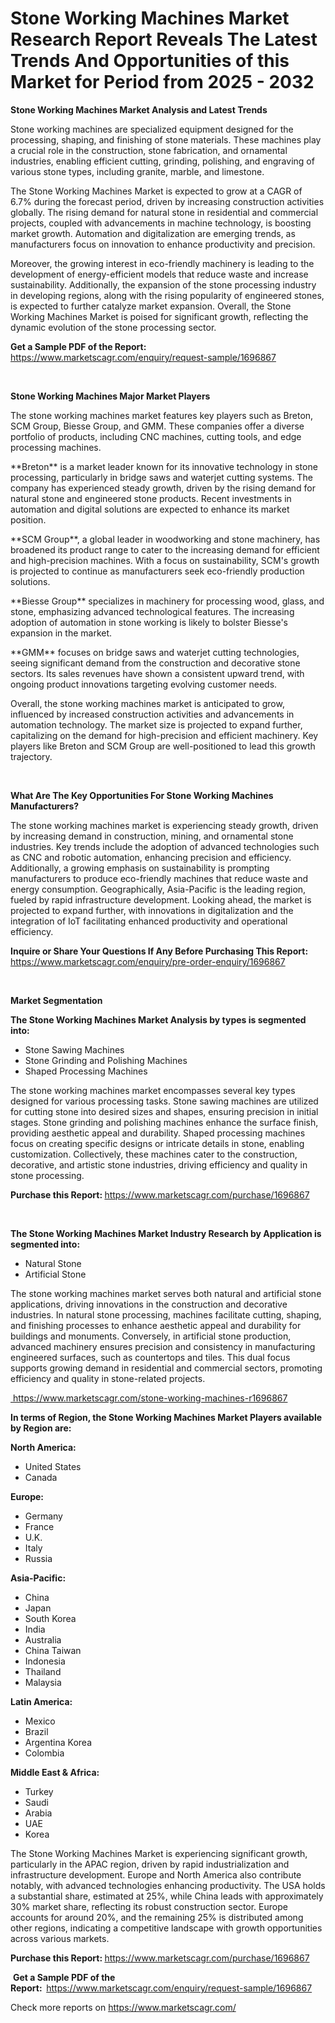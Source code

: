 <p><h1>Stone Working Machines Market Research Report Reveals The Latest Trends And Opportunities of this Market for Period from 2025 - 2032</h1></p><p><strong>Stone Working Machines Market Analysis and Latest Trends</strong></p>
<p><p>Stone working machines are specialized equipment designed for the processing, shaping, and finishing of stone materials. These machines play a crucial role in the construction, stone fabrication, and ornamental industries, enabling efficient cutting, grinding, polishing, and engraving of various stone types, including granite, marble, and limestone. </p><p>The Stone Working Machines Market is expected to grow at a CAGR of 6.7% during the forecast period, driven by increasing construction activities globally. The rising demand for natural stone in residential and commercial projects, coupled with advancements in machine technology, is boosting market growth. Automation and digitalization are emerging trends, as manufacturers focus on innovation to enhance productivity and precision. </p><p>Moreover, the growing interest in eco-friendly machinery is leading to the development of energy-efficient models that reduce waste and increase sustainability. Additionally, the expansion of the stone processing industry in developing regions, along with the rising popularity of engineered stones, is expected to further catalyze market expansion. Overall, the Stone Working Machines Market is poised for significant growth, reflecting the dynamic evolution of the stone processing sector.</p></p>
<p><strong>Get a Sample PDF of the Report:&nbsp;</strong> <a href="https://www.marketscagr.com/enquiry/request-sample/1696867?utm_campaign=2239&utm_medium=2&utm_source=Github&utm_content=ia&utm_term=16022025&utm_id=stone-working-machines">https://www.marketscagr.com/enquiry/request-sample/1696867</a></p>
<p>&nbsp;</p>
<p><strong>Stone Working Machines Major Market Players</strong></p>
<p><p>The stone working machines market features key players such as Breton, SCM Group, Biesse Group, and GMM. These companies offer a diverse portfolio of products, including CNC machines, cutting tools, and edge processing machines. </p><p>**Breton** is a market leader known for its innovative technology in stone processing, particularly in bridge saws and waterjet cutting systems. The company has experienced steady growth, driven by the rising demand for natural stone and engineered stone products. Recent investments in automation and digital solutions are expected to enhance its market position. </p><p>**SCM Group**, a global leader in woodworking and stone machinery, has broadened its product range to cater to the increasing demand for efficient and high-precision machines. With a focus on sustainability, SCM's growth is projected to continue as manufacturers seek eco-friendly production solutions. </p><p>**Biesse Group** specializes in machinery for processing wood, glass, and stone, emphasizing advanced technological features. The increasing adoption of automation in stone working is likely to bolster Biesse's expansion in the market.</p><p>**GMM** focuses on bridge saws and waterjet cutting technologies, seeing significant demand from the construction and decorative stone sectors. Its sales revenues have shown a consistent upward trend, with ongoing product innovations targeting evolving customer needs.</p><p>Overall, the stone working machines market is anticipated to grow, influenced by increased construction activities and advancements in automation technology. The market size is projected to expand further, capitalizing on the demand for high-precision and efficient machinery. Key players like Breton and SCM Group are well-positioned to lead this growth trajectory.</p></p>
<p>&nbsp;</p>
<p><strong>What Are The Key Opportunities For Stone Working Machines Manufacturers?</strong></p>
<p><p>The stone working machines market is experiencing steady growth, driven by increasing demand in construction, mining, and ornamental stone industries. Key trends include the adoption of advanced technologies such as CNC and robotic automation, enhancing precision and efficiency. Additionally, a growing emphasis on sustainability is prompting manufacturers to produce eco-friendly machines that reduce waste and energy consumption. Geographically, Asia-Pacific is the leading region, fueled by rapid infrastructure development. Looking ahead, the market is projected to expand further, with innovations in digitalization and the integration of IoT facilitating enhanced productivity and operational efficiency.</p></p>
<p><strong>Inquire or Share Your Questions If Any Before Purchasing This Report:</strong> <a href="https://www.marketscagr.com/enquiry/pre-order-enquiry/1696867?utm_campaign=2239&utm_medium=2&utm_source=Github&utm_content=ia&utm_term=16022025&utm_id=stone-working-machines">https://www.marketscagr.com/enquiry/pre-order-enquiry/1696867</a></p>
<p>&nbsp;</p>
<p><strong>Market Segmentation</strong></p>
<p><strong>The Stone Working Machines Market Analysis by types is segmented into:</strong></p>
<p><ul><li>Stone Sawing Machines</li><li>Stone Grinding and Polishing Machines</li><li>Shaped Processing Machines</li></ul></p>
<p><p>The stone working machines market encompasses several key types designed for various processing tasks. Stone sawing machines are utilized for cutting stone into desired sizes and shapes, ensuring precision in initial stages. Stone grinding and polishing machines enhance the surface finish, providing aesthetic appeal and durability. Shaped processing machines focus on creating specific designs or intricate details in stone, enabling customization. Collectively, these machines cater to the construction, decorative, and artistic stone industries, driving efficiency and quality in stone processing.</p></p>
<p><strong>Purchase this Report:&nbsp;</strong><a href="https://www.marketscagr.com/purchase/1696867?utm_campaign=2239&utm_medium=2&utm_source=Github&utm_content=ia&utm_term=16022025&utm_id=stone-working-machines">https://www.marketscagr.com/purchase/1696867</a></p>
<p>&nbsp;</p>
<p><strong>The Stone Working Machines Market Industry Research by Application is segmented into:</strong></p>
<p><ul><li>Natural Stone</li><li>Artificial Stone</li></ul></p>
<p><p>The stone working machines market serves both natural and artificial stone applications, driving innovations in the construction and decorative industries. In natural stone processing, machines facilitate cutting, shaping, and finishing processes to enhance aesthetic appeal and durability for buildings and monuments. Conversely, in artificial stone production, advanced machinery ensures precision and consistency in manufacturing engineered surfaces, such as countertops and tiles. This dual focus supports growing demand in residential and commercial sectors, promoting efficiency and quality in stone-related projects.</p></p>
<p><a href="https://www.marketscagr.com/stone-working-machines-r1696867?utm_campaign=2239&utm_medium=2&utm_source=Github&utm_content=ia&utm_term=16022025&utm_id=stone-working-machines">&nbsp;https://www.marketscagr.com/stone-working-machines-r1696867</a></p>
<p><strong>In terms of Region, the Stone Working Machines Market Players available by Region are:</strong></p>
<p>
    <p> <strong> North America: </strong>
        <ul>
            <li>United States</li>
            <li>Canada</li>
        </ul>
        </p> 
    <p> <strong> Europe: </strong>
        <ul>
            <li>Germany</li>
            <li>France</li>
            <li>U.K.</li>
            <li>Italy</li>
            <li>Russia</li>
        </ul>
        </p> 
    <p> <strong> Asia-Pacific: </strong>
        <ul>
            <li>China</li>
            <li>Japan</li>
            <li>South Korea</li>
            <li>India</li>
            <li>Australia</li>
            <li>China Taiwan</li>
            <li>Indonesia</li>
            <li>Thailand</li>
            <li>Malaysia</li>
        </ul>
        </p> 
    <p> <strong> Latin America: </strong>
        <ul>
            <li>Mexico</li>
            <li>Brazil</li>
            <li>Argentina Korea</li>
            <li>Colombia</li>
        </ul>
        </p> 
    <p> <strong> Middle East & Africa: </strong>
        <ul>
            <li>Turkey</li>
            <li>Saudi</li>
            <li>Arabia</li>
            <li>UAE</li>
            <li>Korea</li>
        </ul>
    </p>
    </p>
<p><p>The Stone Working Machines Market is experiencing significant growth, particularly in the APAC region, driven by rapid industrialization and infrastructure development. Europe and North America also contribute notably, with advanced technologies enhancing productivity. The USA holds a substantial share, estimated at 25%, while China leads with approximately 30% market share, reflecting its robust construction sector. Europe accounts for around 20%, and the remaining 25% is distributed among other regions, indicating a competitive landscape with growth opportunities across various markets.</p></p>
<p><strong>Purchase this Report: </strong><a href="https://www.marketscagr.com/purchase/1696867?utm_campaign=2239&utm_medium=2&utm_source=Github&utm_content=ia&utm_term=16022025&utm_id=stone-working-machines">https://www.marketscagr.com/purchase/1696867</a></p>
<p>&nbsp;<strong>Get a Sample PDF of the Report:&nbsp;&nbsp;</strong><a href="https://www.marketscagr.com/enquiry/request-sample/1696867?utm_campaign=2239&utm_medium=2&utm_source=Github&utm_content=ia&utm_term=16022025&utm_id=stone-working-machines">https://www.marketscagr.com/enquiry/request-sample/1696867</a></p>
<p><strong></strong></p>
<p>Check more reports on <a href="https://www.marketscagr.com/?utm_campaign=2239&utm_medium=2&utm_source=Github&utm_content=ia&utm_term=16022025&utm_id=stone-working-machines">https://www.marketscagr.com/</a></p>